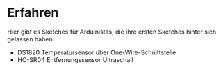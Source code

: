# Erfahren

Hier gibt es Sketches für Arduinistas, die ihre ersten Sketches hinter
sich gelassen haben.

* DS1820 Temperatursensor über One-Wire-Schnittstelle
* HC-SR04 Entfernungssensor Ultraschall
